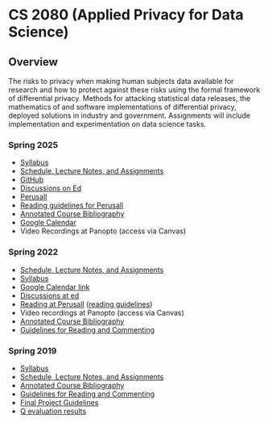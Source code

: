 # CS 2080 (Applied Privacy for Data Science)

## Overview

The risks to privacy when making human subjects data available for research and how to protect against these risks using the formal framework of differential privacy. Methods for attacking statistical data releases, the mathematics of and software implementations of differential privacy, deployed solutions in industry and government. Assignments will include implementation and experimentation on data science tasks.

### Spring 2025
* [Syllabus](https://opendp.github.io/cs208/spring2025/files/syllabus.pdf)
* [Schedule, Lecture Notes, and Assignments](https://opendp.github.io/cs208/spring2025)
* [GitHub](https://github.com/opendp/cs208/spring2025)
* [Discussions on Ed](https://edstem.org/us/courses/74326)
* [Perusall](https://app.perusall.com/courses/compsci-2080-applied-privacy-for-data-science/)
* [Reading guidelines for Perusall](https://opendp.github.io/cs208/spring2025/files/reading_and_commenting_guidelines.pdf)
* [Annotated Course Bibliography]( https://opendp.github.io/cs208/spring2025/files/cs208_annotated_bibliography.pdf)
* [Google Calendar](https://calendar.google.com/calendar/u/0?cid=Y19jMDljODBmYmE0ZjdiMjg1YWRmMDU1NzgyYjM2NDAxODZjZWVmYzliZTM4Yzk5YzZjMzU5Yjg0ZTBmZjI4MWVlQGdyb3VwLmNhbGVuZGFyLmdvb2dsZS5jb20)
* Video Recordings at Panopto (access via Canvas)

### Spring 2022

* [Schedule, Lecture Notes, and Assignments](https://opendp.github.io/cs208/spring2022)
* [Syllabus]
* [Google Calendar link][gcal]
* [Discussions at ed][ed]
* [Reading at Perusall][perusall] ([reading guidelines])
* Video recordings at Panopto (access via Canvas)
* [Annotated Course Bibliography]
* [Guidelines for Reading and Commenting]

[Syllabus]: https://opendp.github.io/cs208/spring2022/files/cs208_spring2022_syllabus.pdf
[gcal]: https://calendar.google.com/calendar/u/0?cid=Y19lYjYwZ2NzcDdoZTBwamZqMG1ldGs0NnE3MEBncm91cC5jYWxlbmRhci5nb29nbGUuY29t
[ed]: https://edstem.org/us/courses/19868git@github.com:opendp/cs208.git/
[perusall]: https://app.perusall.com/courses/compsci-208-applied-privacy-for-data-science/
[reading guidelines]: files/reading_and_commenting_guidelines.pdf
[Annotated Course Bibliography]: https://opendp.github.io/cs208/spring2022/files/cs208_annotated_bibliography.pdf
[Guidelines for Reading and Commenting]: https://opendp.github.io/cs208/spring2022/files/reading_and_commenting_guidelines.pdf


### Spring 2019

- [Syllabus](http://people.seas.harvard.edu/~salil/cs208/spring19/syllabus.pdf)
- [Schedule, Lecture Notes, and Assignments](https://opendp.github.io/cs208/spring2019)
- [Annotated Course Bibliography](http://people.seas.harvard.edu/~salil/cs208/spring19/cs208_annotated_bibliography.pdf)
- [Guidelines for Reading and Commenting](http://people.seas.harvard.edu/~salil/cs208/spring19/reading.html)
- [Final Project Guidelines](http://people.seas.harvard.edu/~salil/cs208/spring19/project-guidelines.pdf)
- [Q evaluation results](https://course-evaluation-reports.fas.harvard.edu/fas/course_summary.html?course_id=57862)

